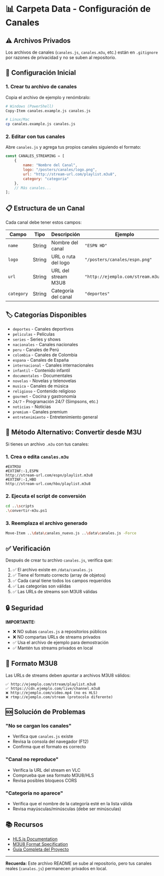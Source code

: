# 📊 Carpeta Data - Configuración de Canales

## ⚠️ Archivos Privados

Los archivos de canales (`canales.js`, `canales.m3u`, etc.) están en `.gitignore` por razones de privacidad y no se suben al repositorio.

## 🚀 Configuración Inicial

### 1. Crear tu archivo de canales

Copia el archivo de ejemplo y renómbralo:

```bash
# Windows (PowerShell)
Copy-Item canales.example.js canales.js

# Linux/Mac
cp canales.example.js canales.js
```

### 2. Editar con tus canales

Abre `canales.js` y agrega tus propios canales siguiendo el formato:

```javascript
const CANALES_STREAMING = [
    { 
        name: "Nombre del Canal", 
        logo: "/posters/canales/logo.png", 
        url: "http://stream-url.com/playlist.m3u8", 
        category: "categoria" 
    },
    // Más canales...
];
```

## 📋 Estructura de un Canal

Cada canal debe tener estos campos:

| Campo | Tipo | Descripción | Ejemplo |
|-------|------|-------------|---------|
| `name` | String | Nombre del canal | `"ESPN HD"` |
| `logo` | String | URL o ruta del logo | `"/posters/canales/espn.png"` |
| `url` | String | URL del stream M3U8 | `"http://ejemplo.com/stream.m3u8"` |
| `category` | String | Categoría del canal | `"deportes"` |

## 🏷️ Categorías Disponibles

- `deportes` - Canales deportivos
- `peliculas` - Películas
- `series` - Series y shows
- `nacionales` - Canales nacionales
- `peru` - Canales de Perú
- `colombia` - Canales de Colombia
- `espana` - Canales de España
- `internacional` - Canales internacionales
- `infantil` - Contenido infantil
- `documentales` - Documentales
- `novelas` - Novelas y telenovelas
- `musica` - Canales de música
- `religioso` - Contenido religioso
- `gourmet` - Cocina y gastronomía
- `24/7` - Programación 24/7 (Simpsons, etc.)
- `noticias` - Noticias
- `premium` - Canales premium
- `entretenimiento` - Entretenimiento general

## 🔧 Método Alternativo: Convertir desde M3U

Si tienes un archivo `.m3u` con tus canales:

### 1. Crea o edita `canales.m3u`

```m3u
#EXTM3U
#EXTINF:-1,ESPN
http://stream-url.com/espn/playlist.m3u8
#EXTINF:-1,HBO
http://stream-url.com/hbo/playlist.m3u8
```

### 2. Ejecuta el script de conversión

```bash
cd ..\scripts
.\convertir-m3u.ps1
```

### 3. Reemplaza el archivo generado

```bash
Move-Item ..\data\canales_nuevo.js ..\data\canales.js -Force
```

## ✅ Verificación

Después de crear tu archivo `canales.js`, verifica que:

1. ✅ El archivo existe en `/data/canales.js`
2. ✅ Tiene el formato correcto (array de objetos)
3. ✅ Cada canal tiene todos los campos requeridos
4. ✅ Las categorías son válidas
5. ✅ Las URLs de streams son M3U8 válidas

## 🔒 Seguridad

**IMPORTANTE:** 
- ❌ NO subas `canales.js` a repositorios públicos
- ❌ NO compartas URLs de streams privados
- ✅ Usa el archivo de ejemplo para demostración
- ✅ Mantén tus streams privados en local

## 📝 Formato M3U8

Las URLs de streams deben apuntar a archivos M3U8 válidos:

```
✅ http://ejemplo.com/stream/playlist.m3u8
✅ https://cdn.ejemplo.com/live/channel.m3u8
❌ http://ejemplo.com/video.mp4 (no es HLS)
❌ rtmp://ejemplo.com/stream (protocolo diferente)
```

## 🆘 Solución de Problemas

### "No se cargan los canales"
- Verifica que `canales.js` existe
- Revisa la consola del navegador (F12)
- Confirma que el formato es correcto

### "Canal no reproduce"
- Verifica la URL del stream en VLC
- Comprueba que sea formato M3U8/HLS
- Revisa posibles bloqueos CORS

### "Categoría no aparece"
- Verifica que el nombre de la categoría esté en la lista válida
- Revisa mayúsculas/minúsculas (debe ser minúsculas)

## 📚 Recursos

- [HLS.js Documentation](https://github.com/video-dev/hls.js/)
- [M3U8 Format Specification](https://tools.ietf.org/html/rfc8216)
- [Guía Completa del Proyecto](../docs/GUIA_COMPLETA.md)

---

**Recuerda:** Este archivo README se sube al repositorio, pero tus canales reales (`canales.js`) permanecen privados en local.
